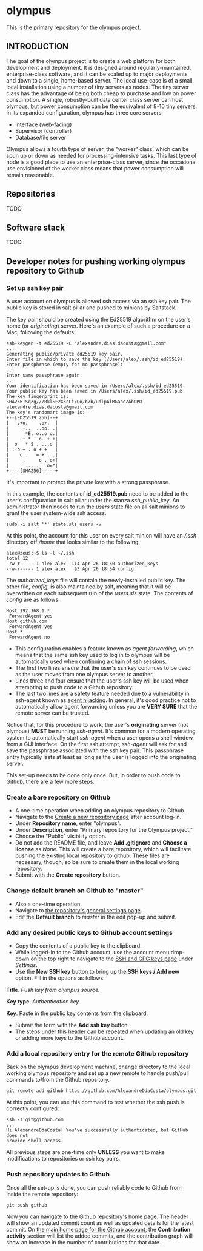 # olympus

This is the primary repository for the olympus project.

## INTRODUCTION

The goal of the olympus project is to create a web platform for both
development and deployment. It is designed around regularly-maintained,
enterprise-class software, and it can be scaled up to major deployments and down
to a single, home-based server. The ideal use-case is of a small, local
installation using a number of tiny servers as nodes. The tiny server class
has the advantage of being both cheap to purchase and low on power consumption.
A single, robustly-built data center class server can host olympus, but
power consumption can be the equivalent of 8-10 tiny servers. In its expanded 
configuration, olympus has three core servers:

* Interface (web-facing)
* Supervisor (controller)
* Database/file server

Olympus allows a fourth type of server, the "worker" class, which can be 
spun up or down as needed for processing-intensive tasks. This last type of
node is a good place to use an enterprise-class server, since the occasional
use envisioned of the worker class means that power consumption will
remain reasonable.

## Repositories

TODO

## Software stack

TODO

## Developer notes for pushing working olympus repository to Github

### Set up ssh key pair

A user account on olympus is allowed ssh access via an ssh key pair. The public
key is stored in salt pillar and pushed to minions by Saltstack.

The key pair should be created using the Ed25519 algorithm on the user's home
(or *originating*) server. Here's an example of such a procedure on a Mac,
following the defaults:

```
ssh-keygen -t ed25519 -C "alexandre.dias.dacosta@gmail.com"
...
Generating public/private ed25519 key pair.
Enter file in which to save the key (/Users/alex/.ssh/id_ed25519):
Enter passphrase (empty for no passphrase):
...
Enter same passphrase again:
...
Your identification has been saved in /Users/alex/.ssh/id_ed25519.
Your public key has been saved in /Users/alex/.ssh/id_ed25519.pub.
The key fingerprint is:
SHA256:SqZg///RklSF2X5cLixQo/b7b/udlpAiMGaheZAbUPQ alexandre.dias.dacosta@gmail.com
The key's randomart image is:
+--[ED25519 256]--+
|   .+o.    .o+.  |
|     +..  ..oo. .|
|      *E. o..o o.|
|     + * . o. + +|
|  o   * S . ...o |
| . o + . o + +   |
|    o .   = + . .|
|     .     o . o+|
|      .....   o=*|
+----[SHA256]-----+
```

It's important to protect the private key with a strong passphrase.

In this example, the contents of **id_ed25519.pub** need to be added to the
user's configuration in salt pillar under the stanza *ssh_public_key*. An
administrator then needs to run the *users* state file on all salt minions to
grant the user system-wide ssh access.

```
sudo -i salt '*' state.sls users -v
```

At this point, the account for this user on every salt minion will have an
*/.ssh* directory off */home* that looks similar to the following:

```
alex@zeus:~$ ls -l ~/.ssh
total 12
-rw-r----- 1 alex alex  114 Apr 26 18:50 authorized_keys
-rw-r----- 1 alex alex   93 Apr 26 18:54 config
```

The *authorized_keys* file will contain the newly-installed public key. The
other file, *config*, is also maintained by salt, meaning that it will be
overwritten on each subsequent run of the *users.sls* state. The contents of
*config* are as follows:

```
Host 192.168.1.*
 ForwardAgent yes
Host github.com
 ForwardAgent yes
Host *
 ForwardAgent no
```

* This configuration enables a feature known as *agent forwarding*, which means
that the same ssh key used to log in to olympus will be automatically
used when continuing a chain of ssh sessions.
* The first two lines ensure that the user's ssh key continues to be used as the
user moves from one olympus server to another.
* Lines three and four ensure that the user's ssh key will be used when 
attempting to push code to a Github repository.
* The last two lines are a safety feature needed due to a vulnerability in
ssh-agent known as [agent hijacking](https://attack.mitre.org/techniques/T1563/001/).
In general, it's good practice not to automatically allow agent forwarding
unless you are **VERY SURE** that the remote server can be trusted.

Notice that, for this procedure to work, the user's **originating** server (not
olympus) **MUST** be running *ssh-agent*. It's common for a modern operating
system to automatically start *ssh-agent* when a user opens a shell window from
a GUI interface. On the first ssh attempt, *ssh-agent* will ask for and save the
passphrase associated with the ssh key pair. This passphrase entry typically
lasts at least as long as the user is logged into the originating server.

This set-up needs to be done only once. But, in order to push code to Github,
there are a few more steps.

### Create a bare repository on Github

* A one-time operation when adding an olympus repository to Github.
* Navigate to the [Create a new repository page](https://github.com/new) after
account log-in.
* Under **Repository name**, enter "olympus".
* Under **Description**, enter "Primary repository for the Olympus project."
* Choose the "Public" visibility option.
* Do not add the README file, and leave **Add .gitignore** and **Choose a license**
as *None*. This will create a bare repository, which will facilitate pushing the
existing local repository to github. These files are necessary, though, so be
sure to create them in the local working repository.
* Submit with the **Create repository** button.

### Change default branch on Github to "master"

* Also a one-time operation.
* Navigate to [the repository's general settings page](https://github.com/AlexandreDdaCosta/olympus/settings).
* Edit the **Default branch** to *master* in the edit pop-up and submit.

### Add any desired public keys to Github account settings

* Copy the contents of a public key to the clipboard.
* While logged-in to the Github account, use the account menu drop-down on the
top right to navigate to the [SSH and GPG keys page](https://github.com/settings/keys)
under *Settings*.
* Use the **New SSH key** button to bring up the **SSH keys / Add new** option.
Fill in the options as follows:

**Title**. *Push key from olympus source.*

**Key type**. *Authentication key*

**Key**. Paste in the public key contents from the clipboard.

* Submit the form with the **Add ssh key** button.
* The steps under this header can be repeated when updating an old key or adding 
more keys to the Github account.

### Add a local repository entry for the remote Github repository

Back on the olympus development machine, change directory to the local working
olympus repository and set up a new remote to handle push/pull commands to/from
the Github repository.

```
git remote add github https://github.com/AlexandreDdaCosta/olympus.git
```

At this point, you can use this command to test whether the ssh push is
correctly configured:

```
ssh -T git@github.com
...
Hi AlexandreDdaCosta! You've successfully authenticated, but GitHub does not
provide shell access.
```

All previous steps are one-time only **UNLESS** you want to make modifications to
repositories or ssh key pairs.

### Push repository updates to Github

Once all the set-up is done, you can push reliably code to Github from inside
the remote repository:

```
git push github
```

Now you can navigate to [the Github repository's home page](https://github.com/AlexandreDdaCosta/olympus).
The header will show an updated commit count as well as updated details for the
latest commit. On [the main home page for the Github account](https://github.com/AlexandreDdaCosta),
the **Contribution activity** section will list the added commits, and the
contribution graph will show an increase in the number of contributions for
that date. 
